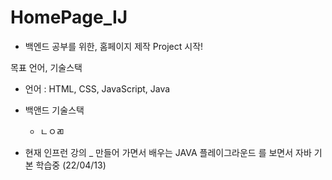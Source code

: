 # HomePage_IJ

- 백엔드 공부를 위한, 홈페이지 제작 Project 시작!

목표 언어, 기술스택
- 언어 : HTML, CSS, JavaScript, Java
- 백앤드 기술스택
    - ㄴㅇㄻ

- 현재 인프런 강의 _ 만들어 가면서 배우는 JAVA 플레이그라운드 를 보면서 자바 기본 학습중 (22/04/13)
